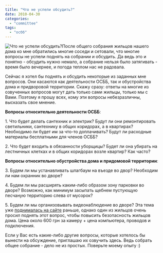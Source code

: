 ```yaml
---
title: "Что не успели обсудить?"
date: 2010-04-30
categories: 
  - "committee"
tags: 
  - "осбб"
---
```


![Что не успели обсудить?](http://shevchenko4a.brovary.org/wp-content/uploads/2010/04/questions_osbb.jpg "Что не успели обсудить?")После общего собрания жильцов нашего дома ко мне обратились многие соседи и сетовали, что многие вопросы не успели поднять на собрании и обсудить. Да ведь это и понятно - обсудить нужно немало, а собрание нельзя было затягивать - время было вечернее, и погода теплом нас не радовала.

Сейчас я хотел бы поднять и обсудить некоторые из заданных мне вопросов. Они касаются как деятельности ОСББ, так и обустройства дома и придворовой территории. Скажу сразу: ответы на многие из озвученных вопросов могут дать только сами жильцы, только мы с Вами. Поэтому я прошу всех, кому эти вопросы небезразличны, высказать свое мнение.

**Вопросы относительно деятельности ОСББ**:

1\. Что будет делать сантехник и электрик? Будут ли они ремонтировать светильники, сантехнику в общих коридорах, а в квартирах? Необходимо ли будет им за что-то доплачивать? Будут ли расходные материалы бесплатными для членов ОСББ?

2\. Что будет входить в обязанности уборщицы? Будет ли она убирать на лестничных клетках и в общих коридорах <!--more-->возле квартир? Как часто?

**Вопросы относительно обустройства дома и придомовой территории**:

3\. Будем ли мы устанавливать шлагбаум на въезде во двор? Необходим ли нам охранник во дворе?

4\. Будем ли мы расширять каким-либо образом зону парковки во дворе? Возможно, как минимум засыпать щебнем пустующую песчаную территорию слева от мусорок?

5\. Будем ли мы организовывать видеонаблюдение во дворе? Эта тема уже [поднималась на сайте](http://shevchenko4a.brovary.org/bditelnost-nashe-oruzhie/) раньше, однако один из жильцов очень просил поднять этот вопрос, чтобы повысить безопасность жильцов дома. Цена около 600 грн за камеру + цена компьютера, проводов и подключения.

Если у Вас есть какие-либо другие вопросы, которые хотелось бы вынести на обсуждение, приглашаю их озвучить здесь. Ведь собрать общее собрание - дело не из простых. Поверьте моему опыту :)
